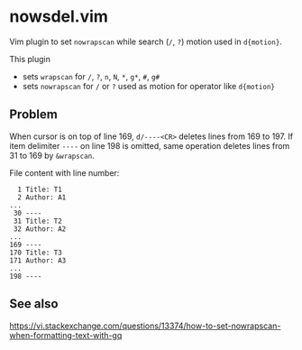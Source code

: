 # nowsdel.vim

Vim plugin to set `nowrapscan` while search (`/`, `?`) motion used in `d{motion}`.

This plugin
* sets `wrapscan` for `/`, `?`, `n`, `N`, `*`, `g*`, `#`, `g#`
* sets `nowrapscan` for `/` or `?` used as motion for operator like `d{motion}`

## Problem
When cursor is on top of line 169, `d/----<CR>` deletes lines from 169 to 197.
If item delimiter `----` on line 198 is omitted,
same operation deletes lines from 31 to 169 by `&wrapscan`.

File content with line number:
```
  1 Title: T1
  2 Author: A1
...
 30 ----
 31 Title: T2
 32 Author: A2
...
169 ----
170 Title: T3
171 Author: A3
...
198 ----
```

## See also
https://vi.stackexchange.com/questions/13374/how-to-set-nowrapscan-when-formatting-text-with-gq
